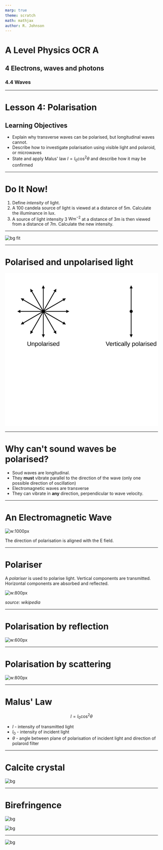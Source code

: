 ```yaml
---
marp: true
theme: scratch
math: mathjax
author: R. Johnson
---
```


# A Level Physics OCR A

## 4 Electrons, waves and photons

### 4.4 Waves

---

# Lesson 4: Polarisation

## Learning Objectives

- Explain why transverse waves can be polarised, but longitudinal waves cannot.
- Describe how to investigate polarisation using visible light and polaroid, or microwaves
- State and apply Malus' law $I = I_0 \cos^2\theta$ and describe how it may be confirmed

---

# Do It Now!

1. Define _intensity_ of light.
2. A 100 candela source of light is viewed at a distance of 5m. Calculate the illuminance in lux.
3. A source of light intensity 3 $\text{Wm}^{-2}$ at a distance of 3m is then viewed from a distance of 7m. Calculate the new intensity.

---

![bg fit](https://upload.wikimedia.org/wikipedia/commons/5/5d/Polarizer_Through_Glass.jpg)

---

# Polarised and unpolarised light

![w:1000px](./images/polarised.svg)

---

# Why can't sound waves be polarised?

- Soud waves are longitudinal.
- They **must** vibrate parallel to the direction of the wave (only one possible direction of oscillation)
- Electromagnetic waves are transverse
- They can vibrate in **any** direction, perpendicular to wave velocity.

---

# An Electromagnetic Wave

![w:1000px](https://upload.wikimedia.org/wikipedia/commons/thumb/b/b5/Electromagnetic_wave2.svg/2880px-Electromagnetic_wave2.svg.png)

The direction of polarisation is aligned with the E field.

---

# Polariser

A _polariser_ is used to polarise light. Vertical components are transmitted. Horizontal components are absorbed and reflected.

![w:800px](https://upload.wikimedia.org/wikipedia/commons/thumb/9/94/Wire-grid-polarizer.svg/2880px-Wire-grid-polarizer.svg.png)

_source: wikipedia_

---

# Polarisation by reflection

![w:600px](https://upload.wikimedia.org/wikipedia/commons/thumb/6/65/Brewsters-angle.svg/1920px-Brewsters-angle.svg.png)

---

# Polarisation by scattering

![w:800px](https://www.schoolphysics.co.uk/age16-19/Wave%20properties/Polarisation/text/Polarisation_by_scattering/images/4.png)

---

# Malus' Law

$$I = I_0 \cos^2\theta$$

- $I$ - intensity of transmitted light
- $I_0$ - intensity of incident light
- $\theta$ - angle between plane of polarisation of incident light and direction of polaroid filter

---

<!-- _color: red -->

# Calcite crystal

![bg](https://upload.wikimedia.org/wikipedia/commons/0/09/Crystal_on_graph_paper.jpg)

---

# Birefringence

![bg](https://upload.wikimedia.org/wikipedia/commons/0/09/Crystal_on_graph_paper.jpg)

![bg](https://upload.wikimedia.org/wikipedia/commons/f/f3/Calcite_and_polarizing_filter.gif)

---

![bg](https://upload.wikimedia.org/wikipedia/commons/thumb/4/47/REALD.JPG/2560px-REALD.JPG)

